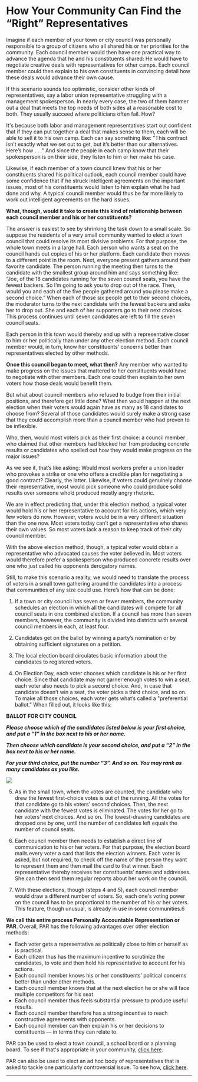 # How Your Community Can Find the “Right” Representatives

Imagine if each member of your town or city council was personally responsible to a group of citizens who all shared his or her priorities for the community. Each council member would then have one practical way to advance the agenda that he and his constituents shared: He would have to negotiate creative deals with representatives for other camps. Each council member could then explain to his own constituents in convincing detail how these deals would advance their own cause.

If this scenario sounds too optimistic, consider other kinds of representatives, say a labor union representative struggling with a management spokesperson. In nearly every case, the two of them hammer out a deal that meets the top needs of both sides at a reasonable cost to both. They usually succeed where politicians often fail. How?

It's because both labor and management representatives start out confident that if they can put together a deal that makes sense to them, each will be able to sell it to his own camp. Each can say something like: "This contract isn’t exactly what we set out to get, but it’s better than our alternatives. Here’s how . . ." And since the people in each camp know that their spokesperson is on their side, they listen to him or her make his case.

Likewise, if each member of a town council knew that his or her constituents shared his political outlook, each council member could have some confidence that if he struck intelligent agreements on the important issues, most of his constituents would listen to him explain what he had done and why. A typical council member would thus be far more likely to work out intelligent agreements on the hard issues.

**What, though, would it take to create this kind of relationship between each council member and his or her constituents?**

The answer is easiest to see by shrinking the task down to a small scale. So suppose the residents of a very small community wanted to elect a town council that could resolve its most divisive problems. For that purpose, the whole town meets in a large hall. Each person who wants a seat on the council hands out copies of his or her platform. Each candidate then moves to a different point in the room. Next, everyone present gathers around their favorite candidate. The person running the meeting then turns to the candidate with the smallest group around him and says something like: “Joe, of the 18 candidates running for the seven council seats, you have the fewest backers. So I’m going to ask you to drop out of the race. Then, would you and each of the five people gathered around you please make a second choice.” When each of those six people get to their second choices, the moderator turns to the next candidate with the fewest backers and asks her to drop out. She and each of her supporters go to their next choices. This process continues until seven candidates are left to fill the seven council seats.

Each person in this town would thereby end up with a representative closer to him or her politically than under any other election method. Each council member would, in turn, know her constituents’ concerns better than representatives elected by other methods.

**Once this council began to meet, what then?** Any member who wanted to make progress on  the issues that mattered to her constituents would have to negotiate with other members. Each one could then explain to her own voters how those deals would benefit them.

But what about council members who refused to budge from their initial positions, and therefore get little done? What then would happen at the next election when their voters would again have as many as 18 candidates to choose from? Several of those candidates would surely make a strong case that they could accomplish more than a council member who had proven to be inflexible.

Who, then, would most voters pick as their first choice: a council member who claimed that other members had blocked her from producing concrete results or candidates who spelled out how they would make progress on the major issues?

As we see it, that’s like asking: Would most workers prefer a union leader who provokes a strike or one who offers a credible plan for negotiating a good contract? Clearly, the latter. Likewise, if voters could genuinely choose their representative, most would pick someone who could produce solid results over someone who’d produced mostly angry rhetoric.

We are in effect predicting that, under this election method, a typical voter would hold his or her representative to account for his actions, which very few voters do now. However, voters would be in a very different situation than the one now. Most voters today can’t get a representative who shares their own values. So most voters lack a reason to keep track of their city council member.

With the above election method, though, a typical voter would obtain a representative who advocated causes the voter believed in. Most voters would therefore prefer a spokesperson who produced concrete results over one who just called his opponents derogatory names.

Still, to make this scenario a reality, we would need to translate the process of voters in a small town gathering around the candidates into a process that communities of any size could use. Here’s how that can be done:

1) If a town or city council has seven or fewer members, the community schedules an election in which all the candidates will compete for all council seats in one combined election. If a council has more than seven members, however, the community is divided into districts with several council members in each, at least four.

2) Candidates get on the ballot by winning a party’s nomination or by obtaining sufficient signatures on a petition.

3) The local election board circulates basic information about the candidates to registered voters.

4) On Election Day, each voter chooses which candidate is his or her first choice. Since that candidate may not garner enough votes to win a seat, each voter also needs to pick a second choice. And, in case that candidate doesn’t win a seat, the voter picks a third choice, and so on. To make all those choices, each voter gets what’s called a "preferential ballot." When filled out, it looks like this:

**BALLOT FOR CITY COUNCIL**

_**Please choose which of the candidates listed below is your first choice, and put a “1” in the box next to his or her name.**_

_**Then choose which candidate is your second choice, and put a “2” in the box next to his or her name.**_

_**For your third choice, put the number “3”. And so on. You may rank as many candidates as you like.**_

![][1]

5) As in the small town, when the votes are counted, the candidate who drew the fewest first-choice votes is out of the running. All the votes for that candidate go to his voters’ second choices. Then, the next candidate with the fewest votes is eliminated. The votes for her go to her voters’ next choices. And so on. The lowest-drawing candidates are dropped one by one, until the number of candidates left equals the number of council seats.

6) Each council member then needs to establish a direct line of communication to his or her voters. For that purpose, the election board mails every voter a card that lists the election winners. Each voter is asked, but not required, to check off the name of the person they want to represent them and then mail the card to that winner. Each representative thereby receives her constituents’ names and addresses. She can then send them regular reports about her work on the council.

7) With these elections, though (steps 4 and 5), each council member would draw a different number of voters. So, each one's voting power on the council has to be proportional to the number of his or her voters. This feature, though unusual, is already in use in some communities.6

**We call this entire process Personally Accountable Representation or PAR**. Overall, PAR has the following advantages over other election methods:

  * Each voter gets a representative as politically close to him or herself as is practical.
  * Each citizen thus has the maximum incentive to scrutinize the candidates, to vote and then hold his representative to account for his actions.
  * Each council member knows his or her constituents’ political concerns better than under other methods.
  * Each council member knows that at the next election he or she will face multiple competitors for his seat.
  * Each council member thus feels substantial pressure to produce useful results.
  * Each council member therefore has a strong incentive to reach constructive agreements with opponents.
  * Each council member can then explain his or her decisions to constituents — in terms they can relate to.

PAR can be used to elect a town council, a school board or a planning board. To see if that's appropriate in your community, [click here][2].

PAR can also be used to elect an ad hoc body of representatives that is asked to tackle one particularly controversial issue. To see how, [click here][3].

* * *

   [1]: http://genuinerepresentation.org/sites/genuinerepresentation.org/files/u3/ballot3.png
   [2]: http://www.genuinerepresentation.org/content/does-your-community-need-change
   [3]: http://www.genuinerepresentation.org/content/how-community-can-resolve-any-issue
